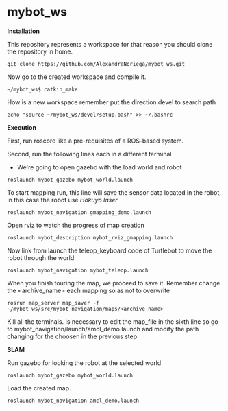 # mybot_ws

**Installation**

This repository represents a workspace for that reason you should clone the repository in home.

``
git clone https://github.com/AlexandraNoriega/mybot_ws.git
``

Now go to the created workspace and compile it.

``
~/mybot_ws$ catkin_make
``

How is a new workspace remember put the direction devel to search path

``
echo "source ~/mybot_ws/devel/setup.bash" >> ~/.bashrc
``

**Execution**

First, run roscore like a pre-requisites of a ROS-based system.

Second, run the following lines each in a different terminal

- We're going to open gazebo with the load world and robot

``
roslaunch mybot_gazebo mybot_world.launch 
``

To start mapping run, this line will save the sensor data located in the robot, in this case the robot use *Hokuyo laser* 

``
roslaunch mybot_navigation gmapping_demo.launch
``

Open rviz to watch the progress of map creation

``
roslaunch mybot_description mybot_rviz_gmapping.launch
``

Now link from launch the teleop_keyboard code of Turtlebot to move the robot through the world

``
roslaunch mybot_navigation mybot_teleop.launch
``

When you finish touring the map, we proceed to save it. Remember change the <archive_name> each mapping so as not to overwrite

``
rosrun map_server map_saver -f ~/mybot_ws/src/mybot_navigation/maps/<archive_name>
``

Kill all the terminals. Is necessary to edit the map_file in the sixth line so go to mybot_navigation/launch/amcl_demo.launch and modify the path changing for the choosen in the previous step

**SLAM**

Run gazebo for looking the robot at the selected world

``
roslaunch mybot_gazebo mybot_world.launch 
``

Load the created map.

``
roslaunch mybot_navigation amcl_demo.launch 
``

